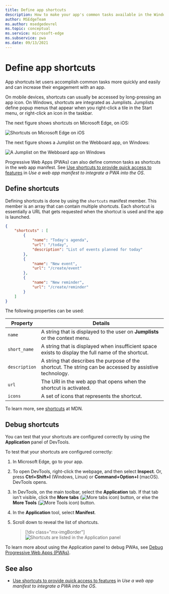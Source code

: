 ```yaml
---
title: Define app shortcuts
description: How to make your app's common tasks available in the Windows Taskbar's context menu.
author: MSEdgeTeam
ms.author: msedgedevrel
ms.topic: conceptual
ms.service: microsoft-edge
ms.subservice: pwa
ms.date: 09/13/2021
---
```

# Define app shortcuts

App shortcuts let users accomplish common tasks more quickly and easily and can increase their engagement with an app.

On mobile devices, shortcuts can usually be accessed by long-pressing an app icon.  On Windows, shortcuts are integrated as Jumplists.  Jumplists define popup menus that appear when you right-click a tile in the Start menu, or right-click an icon in the taskbar.

The next figure shows shortcuts on Microsoft Edge, on iOS:

![Shortcuts on Microsoft Edge on iOS](./shortcuts-images/edge-ios-shortcuts.png)

The next figure shows a Jumplist on the Webboard app, on Windows:

![A Jumplist on the Webboard app on Windows](./shortcuts-images/pwa-shortcuts-in-taskbar.png)

Progressive Web Apps (PWAs) can also define common tasks as shortcuts in the web app manifest.  See [Use shortcuts to provide quick access to features](web-app-manifests.md#use-shortcuts-to-provide-quick-access-to-features) in _Use a web app manifest to integrate a PWA into the OS_.


<!-- ====================================================================== -->
## Define shortcuts

Defining shortcuts is done by using the `shortcuts` manifest member.  This member is an array that can contain multiple shortcuts.  Each shortcut is essentially a URL that gets requested when the shortcut is used and the app is launched.

```json
{
    "shortcuts" : [
        {
            "name": "Today's agenda",
            "url": "/today",
            "description": "List of events planned for today"
        },
        {
            "name": "New event",
            "url": "/create/event"
        },
        {
            "name": "New reminder",
            "url": "/create/reminder"
        }
    ]
}
```

The following properties can be used:

| Property | Details |
|---|---|
| `name` | A string that is displayed to the user on **Jumplists** or the context menu. |
| `short_name` | A string that is displayed when insufficient space exists to display the full name of the shortcut. |
| `description` | A string that describes the purpose of the shortcut.  The string can be accessed by assistive technology. |
| `url` | The URI in the web app that opens when the shortcut is activated. |
| `icons` | A set of icons that represents the shortcut. |

To learn more, see [shortcuts](https://developer.mozilla.org/docs/Web/Manifest/shortcuts) at MDN.


<!-- ====================================================================== -->
## Debug shortcuts

You can test that your shortcuts are configured correctly by using the **Application** panel of DevTools.

To test that your shortcuts are configured correctly:

1. In Microsoft Edge, go to your app.

1. To open DevTools, right-click the webpage, and then select **Inspect**.  Or, press **Ctrl+Shift+I** (Windows, Linux) or **Command+Option+I** (macOS).  DevTools opens.

1. In DevTools, on the main toolbar, select the **Application** tab.  If that tab isn't visible, click the **More tabs** (![More tabs icon](./shortcuts-images/more-tabs-icon-light-theme.png)) button, or else the **More Tools** (![More Tools icon](./shortcuts-images/more-tools-icon-light-theme.png)) button.

1. In the **Application** tool, select **Manifest**.

1. Scroll down to reveal the list of shortcuts.

   > [!div class="mx-imgBorder"]
   > ![Shortcuts are listed in the Application panel](./shortcuts-images/devtools-debug-shortcuts.png)

To learn more about using the Application panel to debug PWAs, see [Debug Progressive Web Apps (PWAs)](../../devtools-guide-chromium/progressive-web-apps/index.md).


<!-- ====================================================================== -->
## See also

* [Use shortcuts to provide quick access to features](web-app-manifests.md#use-shortcuts-to-provide-quick-access-to-features) in _Use a web app manifest to integrate a PWA into the OS_.
